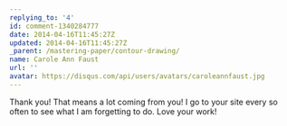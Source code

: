 ```yaml
---
replying_to: '4'
id: comment-1340284777
date: 2014-04-16T11:45:27Z
updated: 2014-04-16T11:45:27Z
_parent: /mastering-paper/contour-drawing/
name: Carole Ann Faust
url: ''
avatar: https://disqus.com/api/users/avatars/caroleannfaust.jpg
---
```


Thank you! That means a lot coming from you! I go to your site every so often to
see what I am forgetting to do. Love your work!
